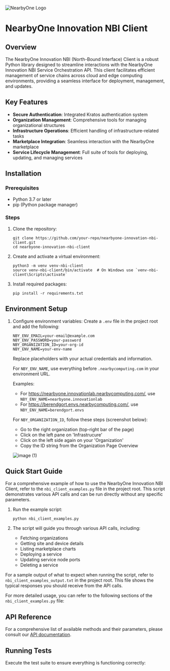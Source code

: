![NearbyOne Logo](https://github.com/user-attachments/assets/a1726e23-59a0-430c-b6a0-f07a631db274)

# NearbyOne Innovation NBI Client

## Overview

The NearbyOne Innovation NBI (North-Bound Interface) Client is a robust Python library designed to streamline interactions with the NearbyOne Innovation NBI Service Orchestration API. This client facilitates efficient management of service chains across cloud and edge computing environments, providing a seamless interface for deployment, management, and updates.

## Key Features

- **Secure Authentication**: Integrated Kratos authentication system
- **Organization Management**: Comprehensive tools for managing organizational structures
- **Infrastructure Operations**: Efficient handling of infrastructure-related tasks
- **Marketplace Integration**: Seamless interaction with the NearbyOne marketplace
- **Service Lifecycle Management**: Full suite of tools for deploying, updating, and managing services

## Installation

### Prerequisites

- Python 3.7 or later
- pip (Python package manager)

### Steps

1. Clone the repository:
   ```
   git clone https://github.com/your-repo/nearbyone-innovation-nbi-client.git
   cd nearbyone-innovation-nbi-client
   ```

2. Create and activate a virtual environment:
   ```
   python3 -m venv venv-nbi-client
   source venv-nbi-client/bin/activate  # On Windows use `venv-nbi-client\Scripts\activate`
   ```

3. Install required packages:
   ```
   pip install -r requirements.txt
   ```

## Environment Setup

1. Configure environment variables:
   Create a `.env` file in the project root and add the following:
   ```
   NBY_ENV_EMAIL=your-email@example.com
   NBY_ENV_PASSWORD=your-password
   NBY_ORGANIZATION_ID=your-org-id
   NBY_ENV_NAME=your-env-name
   ```

   Replace placeholders with your actual credentials and information.

   For `NBY_ENV_NAME`, use everything before `.nearbycomputing.com` in your environment URL.

   Examples:
   - For https://nearbyone.innovationlab.nearbycomputing.com/, use `NBY_ENV_NAME=nearbyone.innovationlab`
   - For https://berendgort.envs.nearbycomputing.com/, use `NBY_ENV_NAME=berendgort.envs`
  
   For `NBY_ORGANIZATION_ID`, follow these steps (screenshot below):
   - Go to the right organization (top-right bar of the page)
   - Click on the left pane on 'Infrastrucure'
   - Click on the left side again on your 'Organization'
   - Copy the ID string from the Organization Page Overview

   ![image (1)](https://github.com/user-attachments/assets/2ac999a7-5783-4bb6-ad96-b3d9351d9a0c)


## Quick Start Guide

For a comprehensive example of how to use the NearbyOne Innovation NBI Client, refer to the `nbi_client_examples.py` file in the project root. This script demonstrates various API calls and can be run directly without any specific parameters.

1. Run the example script:
   ```
   python nbi_client_examples.py
   ```

2. The script will guide you through various API calls, including:
   - Fetching organizations
   - Getting site and device details
   - Listing marketplace charts
   - Deploying a service
   - Updating service node ports
   - Deleting a service

For a sample output of what to expect when running the script, refer to `nbi_client_examples_output.txt` in the project root. This file shows the typical responses you should receive from the API calls.

For more detailed usage, you can refer to the following sections of the `nbi_client_examples.py` file:


## API Reference

For a comprehensive list of available methods and their parameters, please consult our [API documentation](docs/api_reference.md).

## Running Tests

Execute the test suite to ensure everything is functioning correctly:
